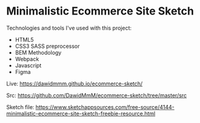 # Minimalistic Ecommerce Site Sketch

Technologies and tools I've used with this project:

  - HTML5
  - CSS3 SASS preprocessor
  - BEM Methodology
  - Webpack
  - Javascript
  - Figma

  Live: https://dawidmmm.github.io/ecommerce-sketch/

  Src: https://github.com/DawidMmM/ecommerce-sketch/tree/master/src

  Sketch file: https://www.sketchappsources.com/free-source/4144-minimalistic-ecommerce-site-sketch-freebie-resource.html